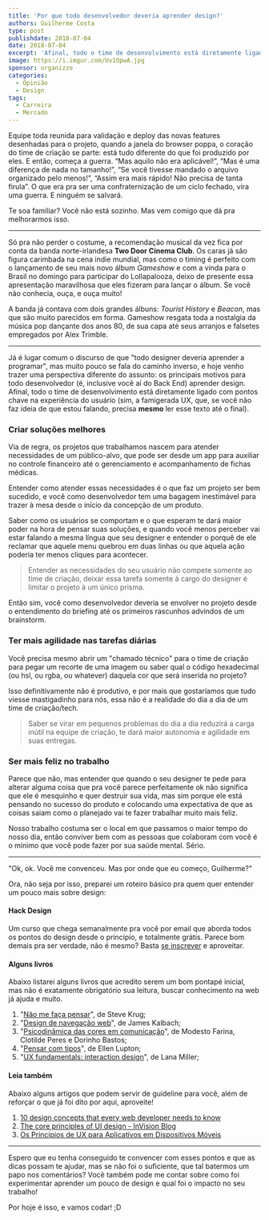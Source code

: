 ```yaml
---
title: 'Por que todo desenvolvedor deveria aprender design?'
authors: Guilherme Costa
type: post
publishdate: 2018-07-04
date: 2018-07-04
excerpt: 'Afinal, todo o time de desenvolvimento está diretamente ligado com pontos chave na experiência do usuário.'
image: https://i.imgur.com/Uv1OpwA.jpg
sponsor: organizze
categories:
  - Opinião
  - Design
tags:
  - Carreira
  - Mercado
---
```


Equipe toda reunida para validação e deploy das novas features desenhadas para o
projeto, quando a janela do browser poppa, o coração do time de criação se
parte: está tudo diferente do que foi produzido por eles. E então, começa a
guerra. “Mas aquilo não era aplicável!”, “Mas é uma diferença de nada no
tamanho!”, “Se você tivesse mandado o arquivo organizado pelo menos!”, “Assim
era mais rápido! Não precisa de tanta firula”. O que era pra ser uma
confraternização de um ciclo fechado, vira uma guerra. E ninguém se salvará.

Te soa familiar? Você não está sozinho. Mas vem comigo que dá pra melhorarmos
isso.

*****

Só pra não perder o costume, a recomendação musical da vez fica por conta da
banda norte-irlandesa **Two Door Cinema Club**. Os caras já são figura carimbada
na cena indie mundial, mas como o timing é perfeito com o lançamento de seu mais
novo álbum *Gameshow* e com a vinda para o Brasil no domingo para participar do
Lollapalooza, deixo de presente essa apresentação maravilhosa que eles fizeram
para lançar o álbum. Se você não conhecia, ouça, e ouça muito!

A banda já contava com dois grandes álbuns: *Tourist History* e *Beacon*, mas
que são muito parecidos em forma. Gameshow resgata toda a nostalgia da música
pop dançante dos anos 80, de sua capa até seus arranjos e falsetes empregados
por Alex Trimble.

*****

Já é lugar comum o discurso de que "todo designer deveria aprender a programar",
mas muito pouco se fala do caminho inverso, e hoje venho trazer uma perspectiva
diferente do assunto: os principais motivos para todo desenvolvedor (é,
inclusive você aí do Back End) aprender design. Afinal, todo o time de
desenvolvimento está diretamente ligado com pontos chave na experiência do
usuário (sim, a famigerada UX, que, se você não faz ideia de que estou falando,
precisa **mesmo** ler esse texto até o final).

### Criar soluções melhores

Via de regra, os projetos que trabalhamos nascem para atender necessidades de um
público-alvo, que pode ser desde um app para auxiliar no controle financeiro até
o gerenciamento e acompanhamento de fichas médicas.

Entender como atender essas necessidades é o que faz um projeto ser bem
sucedido, e você como desenvolvedor tem uma bagagem inestimável para trazer à
mesa desde o início da concepção de um produto.

Saber como os usuários se comportam e o que esperam te dará maior poder na hora
de pensar suas soluções, e quando você menos perceber vai estar falando a mesma
língua que seu designer e entender o porquê de ele reclamar que aquele menu
quebrou em duas linhas ou que aquela ação poderia ter menos cliques para
acontecer.

> Entender as necessidades do seu usuário não compete somente ao time de criação,
> deixar essa tarefa somente à cargo do designer é limitar o projeto à um único
prisma.

Então sim, você como desenvolvedor deveria se envolver no projeto desde o
entendimento do briefing até os primeiros rascunhos advindos de um brainstorm.

### Ter mais agilidade nas tarefas diárias

Você precisa mesmo abrir um "chamado técnico" para o time de criação para pegar
um recorte de uma imagem ou saber qual o código hexadecimal (ou hsl, ou rgba, ou
whatever) daquela cor que será inserida no projeto?

Isso definitivamente não é produtivo, e por mais que gostaríamos que tudo viesse
mastigadinho para nós, essa não é a realidade do dia a dia de um time de
criação/tech.

> Saber se virar em pequenos problemas do dia a dia reduzirá a carga inútil na
> equipe de criação, te dará maior autonomia e agilidade em suas entregas.

### Ser mais feliz no trabalho

Parece que não, mas entender que quando o seu designer te pede para alterar
alguma coisa que pra você parece perfeitamente ok não significa que ele é
mesquinho e quer destruir sua vida, mas sim porque ele está pensando no sucesso
do produto e colocando uma expectativa de que as coisas saiam como o planejado
vai te fazer trabalhar muito mais feliz.

Nosso trabalho costuma ser o local em que passamos o maior tempo do nosso dia,
então conviver bem com as pessoas que colaboram com você é o mínimo que você
pode fazer por sua saúde mental. Sério.

*****

"Ok, ok. Você me convenceu. Mas por onde que eu começo, Guilherme?"

Ora, não seja por isso, preparei um roteiro básico pra quem quer entender um
pouco mais sobre design:

#### Hack Design

Um curso que chega semanalmente pra você por email que aborda todos os pontos do
design desde o princípio, e totalmente grátis. Parece bom demais pra ser
verdade, não é mesmo? Basta [se inscrever](https://hackdesign.org/) e
aproveitar.

#### Alguns livros

Abaixo listarei alguns livros que acredito serem um bom pontapé inicial, mas não
é exatamente obrigatório sua leitura, buscar conhecimento na web já ajuda e
muito.

1.  "[Não me faça pensar](https://www.amazon.com.br/NÃ£o-Me-FaÃ§a-Pensar-Atualizado/dp/8576088509)",
de Steve Krug;
1.  "[Design de navegação web](https://www.amazon.com.br/Design-NavegaÃ§Ã£o-Web-Otimizando-ExperiÃªncia-ebook/dp/B019HNBXSI/)",
de James Kalbach;
1.  "[Psicodinâmica das cores em comunicação](https://www.amazon.com.br/PsicodinÃ¢mica-das-Cores-em-ComunicaÃ§Ã£o/dp/8521205465)",
de Modesto Farina, Clotilde Peres e Dorinho Bastos;
1.  "[Pensar com tipos](https://www.amazon.com.br/Pensar-com-Tipos-Ellen-Lupton/dp/8540502836)",
de Ellen Lupton;
1.  "[UX fundamentals: interaction design](https://go.usabilla.com/ux-fundamentals-interaction-design-ebook)", de
Lana Miller;

#### Leia também

Abaixo alguns artigos que podem servir de guideline para você, além de reforçar
o que já foi dito por aqui, aproveite!

1. [10 design concepts that every web developer needs to know](https://www.creativebloq.com/web-design/10-design-concepts-web-developers-need-know-11135255)
1. [The core principles of UI design - InVision Blog](https://blog.invisionapp.com/core-principles-of-ui-design/)
1. [Os Princípios de UX para Aplicativos em Dispositivos Móveis](https://www.thinkwithgoogle.com/intl/pt-br/articles/mobile-app-ux-principles.html)

*****

Espero que eu tenha conseguido te convencer com esses pontos e que as dicas
possam te ajudar, mas se não foi o suficiente, que tal batermos um papo nos
comentários? Você também pode me contar sobre como foi experimentar aprender um
pouco de design e qual foi o impacto no seu trabalho!

Por hoje é isso, e vamos codar! ;D
